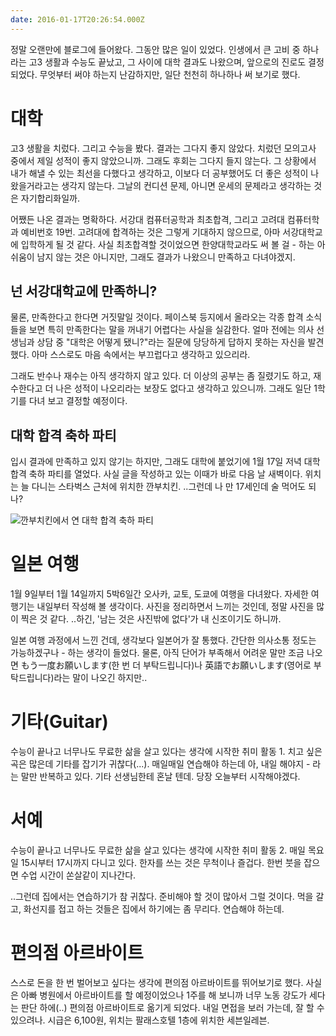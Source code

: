 ```yaml
---
date: 2016-01-17T20:26:54.000Z
---
```


<p>정말 오랜만에 블로그에 들어왔다. 그동안 많은 일이 있었다. 인생에서 큰 고비 중 하나라는 고3 생활과 수능도 끝났고, 그 사이에 대학 결과도 나왔으며, 앞으로의 진로도 결정되었다. 무엇부터 써야 하는지 난감하지만, 일단 천천히 하나하나 써 보기로 했다.</p>
<h1 id="">대학</h1>
<p>고3 생활을 치렀다. 그리고 수능을 봤다. 결과는 그다지 좋지 않았다. 치렀던 모의고사 중에서 제일 성적이 좋지 않았으니까. 그래도 후회는 그다지 들지 않는다. 그 상황에서 내가 해낼 수 있는 최선을 다했다고 생각하고, 이보다 더 공부했어도 더 좋은 성적이 나왔을거라고는 생각지 않는다. 그날의 컨디션 문제, 아니면 운세의 문제라고 생각하는 것은 자기합리화일까.</p>
<p>어쨌든 나온 결과는 명확하다. 서강대 컴퓨터공학과 최초합격, 그리고 고려대 컴퓨터학과 예비번호 19번. 고려대에 합격하는 것은 그렇게 기대하지 않으므로, 아마 서강대학교에 입학하게 될 것 같다. 사실 최초합격할 것이었으면 한양대학교라도 써 볼 걸 - 하는 아쉬움이 남지 않는 것은 아니지만, 그래도 결과가 나왔으니 만족하고 다녀야겠지.</p>
<h2 id="">넌 서강대학교에 만족하니?</h2>
<p>물론, 만족한다고 한다면 거짓말일 것이다. 페이스북 등지에서 올라오는 각종 합격 소식들을 보면 특히 만족한다는 말을 꺼내기 어렵다는 사실을 실감한다. 얼마 전에는 의사 선생님과 상담 중 &quot;대학은 어떻게 됐니?&quot;라는 질문에 당당하게 답하지 못하는 자신을 발견했다. 아마 스스로도 마음 속에서는 부끄럽다고 생각하고 있으리라.</p>
<p>그래도 반수나 재수는 아직 생각하지 않고 있다. 더 이상의 공부는 좀 질렸기도 하고, 재수한다고 더 나은 성적이 나오리라는 보장도 없다고 생각하고 있으니까. 그래도 일단 1학기를 다녀 보고 결정할 예정이다.</p>
<h2 id="">대학 합격 축하 파티</h2>
<p>입시 결과에 만족하고 있지 않기는 하지만, 그래도 대학에 붙었기에 1월 17일 저녁 대학 합격 축하 파티를 열었다. 사실 글을 작성하고 있는 이때가 바로 다음 날 새벽이다. 위치는 늘 다니는 스타벅스 근처에 위치한 깐부치킨. ..그런데 나 만 17세인데 술 먹어도 되나?</p>
<p><img src="http://static.sojin.io/images/migrated-photos/2016/01/KakaoTalk_20160117_200710261.jpg" alt="깐부치킨에서 연 대학 합격 축하 파티"></p>
<h1 id="">일본 여행</h1>
<p>1월 9일부터 1월 14일까지 5박6일간 오사카, 교토, 도쿄에 여행을 다녀왔다. 자세한 여행기는 내일부터 작성해 볼 생각이다. 사진을 정리하면서 느끼는 것인데, 정말 사진을 많이 찍은 것 같다. ..하긴, '남는 것은 사진밖에 없다'가 내 신조이기도 하니까.</p>
<p>일본 여행 과정에서 느낀 건데, 생각보다 일본어가 잘 통했다. 간단한 의사소통 정도는 가능하겠구나 - 하는 생각이 들었다. 물론, 아직 단어가 부족해서 어려운 말만 조금 나오면 もう一度お願いします(한 번 더 부탁드립니다)나 英語でお願いします(영어로 부탁드립니다)라는 말이 나오긴 하지만..</p>
<h1 id="guitar">기타(Guitar)</h1>
<p>수능이 끝나고 너무나도 무료한 삶을 살고 있다는 생각에 시작한 취미 활동 1. 치고 싶은 곡은 많은데 기타를 잡기가 귀찮다(...). 매일매일 연습해야 하는데 아, 내일 해야지 - 라는 말만 반복하고 있다. 기타 선생님한테 혼날 텐데. 당장 오늘부터 시작해야겠다.</p>
<h1 id="">서예</h1>
<p>수능이 끝나고 너무나도 무료한 삶을 살고 있다는 생각에 시작한 취미 활동 2. 매일 목요일 15시부터 17시까지 다니고 있다. 한자를 쓰는 것은 무척이나 즐겁다. 한번 붓을 잡으면 수업 시간이 쏜살같이 지나간다.</p>
<p>..그런데 집에서는 연습하기가 참 귀찮다. 준비해야 할 것이 많아서 그럴 것이다. 먹을 갈고, 화선지를 접고 하는 것들은 집에서 하기에는 좀 무리다. 연습해야 하는데.</p>
<h1 id="">편의점 아르바이트</h1>
<p>스스로 돈을 한 번 벌어보고 싶다는 생각에 편의점 아르바이트를 뛰어보기로 했다. 사실은 아빠 병원에서 아르바이트를 할 예정이었으나 1주를 해 보니까 너무 노동 강도가 세다는 판단 하에(..) 편의점 아르바이트로 옮기게 되었다. 내일 면접을 보러 가는데, 잘 할 수 있으려나. 시급은 6,100원, 위치는 팔래스호텔 1층에 위치한 세븐일레븐.</p>
